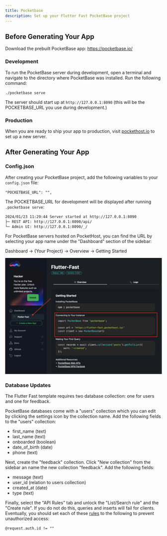 ```yaml
---
title: Pocketbase
description: Set up your Flutter Fast PocketBase project
---
```

## Before Generating Your App
Download the prebuilt PocketBase app: https://pocketbase.io/

### Development

To run the PocketBase server during development, open a terminal and navigate to the directory where PocketBase was installed. Run the following command:
```
./pocketbase serve
```

The server should start up at `http://127.0.0.1:8090` (this will be the POCKETBASE_URL you use during development.)

### Production
When you are ready to ship your app to production, visit [pockethost.io](https://pockethost.io/) to set up a new server.


## After Generating Your App

### Config.json
After creating your PocketBase project, add the following variables to your `config.json` file:

```
"POCKETBASE_URL": "",
```
The POCKETBASE_URL for development will be displayed after running `.pocketbase serve`:

```
2024/01/23 11:29:44 Server started at http://127.0.0.1:8090
├─ REST API: http://127.0.0.1:8090/api/
└─ Admin UI: http://127.0.0.1:8090/_/
```

For PocketBase servers hosted on PocketHost, you can find the URL by selecting your app name under the "Dashboard" section of the sidebar:

Dashboard -> {Your Project} -> Overview -> Getting Started

![PocketBase connection instructions](./pocketbase-setup.png)

### Database Updates
The Flutter Fast template requires two database collection: one for users and one for feedback.

PocketBase databases come with a "users" collection which you can edit by clicking the settings icon by the collection name. Add the following fields to the "users" collection:
- first_name (text)
- last_name (text)
- onboarded (boolean)
- date_of_birth (date)
- phone (text)

Next, create the "feedback" collection. Click "New collection" from the sidebar an name the new collection "feedback". Add the following fields:

- message (text)
- user_id (relation to users collection)
- created_at (date)
- type (text)

Finally, select the "API Rules" tab and unlock the "List/Search rule" and the "Create rule". If you do not do this, queries and inserts will fail for clients. 
Eventually, you should set each of these [rules](https://pocketbase.io/docs/api-rules-and-filters/#examples) to the following to prevent unauthorized access:
```
@request.auth.id != ""
```